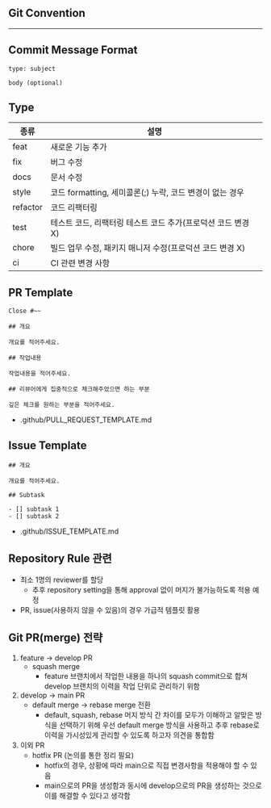 ## Git Convention

------

## Commit Message Format

```
type: subject

body (optional)
```

## Type

| 종류     | 설명                                                         |
| -------- | ------------------------------------------------------------ |
| feat     | 새로운 기능 추가                                             |
| fix      | 버그 수정                                                    |
| docs     | 문서 수정                                                    |
| style    | 코드 formatting, 세미콜론(;) 누락, 코드 변경이 없는 경우     |
| refactor | 코드 리팩터링                                                |
| test     | 테스트 코드, 리팩터링 테스트 코드 추가(프로덕션 코드 변경 X) |
| chore    | 빌드 업무 수정, 패키지 매니저 수정(프로덕션 코드 변경 X)     |
| ci       | CI 관련 변경 사항                                            |

## PR Template

```
Close #~~

## 개요

개요를 적어주세요.

## 작업내용

작업내용을 적어주세요.

## 리뷰어에게 집중적으로 체크해주었으면 하는 부분

깊은 체크를 원하는 부분을 적어주세요.
```

- .github/PULL_REQUEST_TEMPLATE.md

## Issue Template

```
## 개요

개요를 적어주세요.

## Subtask

- [] subtask 1
- [] subtask 2
```

- .github/ISSUE_TEMPLATE.md

## Repository Rule 관련

- 최소 1명의 reviewer를 할당
  - 추후 repository setting을 통해 approval 없이 머지가 불가능하도록 적용 예정
- PR, issue(사용하지 않을 수 있음)의 경우 가급적 템플릿 활용

## Git PR(merge) 전략

1. feature → develop PR
   - squash merge
     - feature 브랜치에서 작업한 내용을 하나의 squash commit으로 합쳐 develop 브랜치의 이력을 작업 단위로 관리하기 위함
2. develop → main PR
   - default merge → rebase merge 전환
     - default, squash, rebase 머지 방식 간 차이를 모두가 이해하고 알맞은 방식을 선택하기 위해 우선 default merge 방식을 사용하고 추후 rebase로 이력을 가시성있게 관리할 수 있도록 하고자 의견을 통합함
3. 이외 PR
   - hotfix PR (논의를 통한 정리 필요)
     - hotfix의 경우, 상황에 따라 main으로 직접 변경사항을 적용해야 할 수 있음
     - main으로의 PR을 생성함과 동시에 develop으로의 PR을 생성하는 것으로 이를 해결할 수 있다고 생각함
